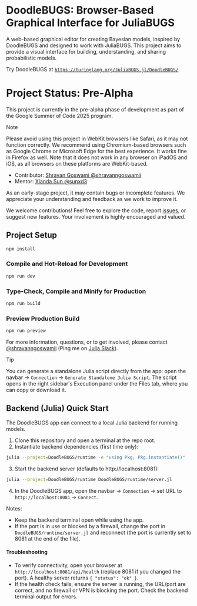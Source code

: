 # DoodleBUGS: Browser-Based Graphical Interface for JuliaBUGS

A web-based graphical editor for creating Bayesian models, inspired by DoodleBUGS and designed to work with JuliaBUGS. This project aims to provide a visual interface for building, understanding, and sharing probabilistic models.

Try DoodleBUGS at [`https://turinglang.org/JuliaBUGS.jl/DoodleBUGS/`](https://turinglang.org/JuliaBUGS.jl/DoodleBUGS/).

# Project Status: Pre-Alpha

This project is currently in the pre-alpha phase of development as part of the Google Summer of Code 2025 program.

> [!NOTE]
> Please avoid using this project in WebKit browsers like Safari, as it may not function correctly. We recommend using Chromium-based browsers such as Google Chrome or Microsoft Edge for the best experience. It works fine in Firefox as well. Note that it does not work in any browser on iPadOS and iOS, as all browsers on these platforms are WebKit-based.

- Contributor: [Shravan Goswami @shravanngoswamii](https://github.com/shravanngoswamii)
- Mentor: [Xianda Sun @sunxd3](https://github.com/sunxd3)

As an early-stage project, it may contain bugs or incomplete features. We appreciate your understanding and feedback as we work to improve it.

We welcome contributions! Feel free to explore the code, report [issues](https://github.com/TuringLang/JuliaBUGS.jl/issues/new?template=doodlebugs.md), or suggest new features. Your involvement is highly encouraged and valued.

## Project Setup

```sh
npm install
```

### Compile and Hot-Reload for Development

```sh
npm run dev
```

### Type-Check, Compile and Minify for Production

```sh
npm run build
```

### Preview Production Build

```sh
npm run preview
```

For more information, questions, or to get involved, please contact [@shravanngoswamii](https://github.com/shravanngoswamii) (Ping me on [Julia Slack](https://julialang.slack.com/archives/CCYDC34A0)).

> [!TIP]
> You can generate a standalone Julia script directly from the app: open the navbar → `Connection` → `Generate Standalone Julia Script`.
> The script opens in the right sidebar's Execution panel under the Files tab, where you can copy or download it.

## Backend (Julia) Quick Start

The DoodleBUGS app can connect to a local Julia backend for running models.

1. Clone this repository and open a terminal at the repo root.
2. Instantiate backend dependencies (first time only):

```bash
julia --project=DoodleBUGS/runtime -e "using Pkg; Pkg.instantiate()"
```

3. Start the backend server (defaults to http://localhost:8081):

```bash
julia --project=DoodleBUGS/runtime DoodleBUGS/runtime/server.jl
```

4. In the DoodleBUGS app, open the navbar → `Connection` → set URL to `http://localhost:8081` → `Connect`.

Notes:
- Keep the backend terminal open while using the app.
- If the port is in use or blocked by a firewall, change the port in `DoodleBUGS/runtime/server.jl` and reconnect (the port is currently set to 8081 at the end of the file).

#### Troubleshooting

- To verify connectivity, open your browser at `http://localhost:8081/api/health` (replace 8081 if you changed the port). A healthy server returns `{ "status": "ok" }`.
- If the health check fails, ensure the server is running, the URL/port are correct, and no firewall or VPN is blocking the port. Check the backend terminal output for errors.
